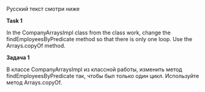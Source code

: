 Русский текст смотри ниже

**Task 1**

In the CompanyArraysImpl class from the class work, change the findEmployeesByPredicate method so that there is only one loop. Use the Arrays.copyOf method.


**Задача 1**

В классе CompanyArraysImpl из классной работы, изменить метод findEmployeesByPredicate так, 
чтобы был только один цикл. Используйте метод Arrays.copyOf.